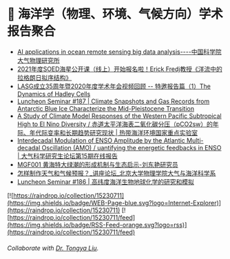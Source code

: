 # 🌊 海洋学（物理、环境、气候方向）学术报告聚合
<!-- BLOG-POST-LIST:START -->
- [AI applications in ocean remote sensing big data analysis----中国科学院大气物理研究所](http://www.iap.cas.cn/gb/xwdt/xshd/202101/t20210108_5854164.html)
- [2021年度SOED海星公开课（线上）开始报名啦！Erick Fredj教授《洋流中的拉格朗日拟序结构》](https://mp.weixin.qq.com/s/q3VrqJq_1zbEQ_2NSpWbdQ)
- [LASG成立35周年暨2020年度学术年会视频回顾 -- 特邀报告篇（1）The Dynamics of Hadley Cells](https://mp.weixin.qq.com/s/aaAjTJXkCVhKiU1ShhTWJQ)
- [Luncheon Seminar #187 | Climate Snapshots and Gas Records from Antarctic Blue Ice Characterize the Mid-Pleistocene Transition](https://mp.weixin.qq.com/s/geZo8zY6Tk-0fLwGAhc9LQ)
- [A Study of Climate Model Responses of the Western Pacific Subtropical High to El Nino Diversity / 赤道太平洋海表二氧化碳分压（pCO2sw）的年际、年代际变率和长期趋势研究现状 | 热带海洋环境国家重点实验室](http://lto.scsio.ac.cn/xwtz/xsbg/202012/t20201230_605400.html)
- [Interdecadal Modulation of ENSO Amplitude by the Atlantic Multi-decadal Oscillation (AMO) / uantifying the energetic feedbacks in ENSO | 大气科学研究生论坛第15期在线报告](https://mp.weixin.qq.com/s/-TKFpOlAmdIBKc0jmZqPLg)
- [MGF001 黄海特大绿潮的形成机制与生态启示-刘东艳研究员](https://www.bilibili.com/video/BV1hf4y1i7vK)
- [怎样制作天气和气候预报？_讲座论坛_北京大学物理学院大气与海洋科学系](https://www.atmos.pku.edu.cn/kxzb/xzbg/dqyhykxlt/124729.htm)
- [Luncheon Seminar #186 | 高纬度海洋生物地球化学的研究和模拟](https://mp.weixin.qq.com/s/2l5pl_9l8f_TTdz-voCyIw)
<!-- BLOG-POST-LIST:END -->

[![https://raindrop.io/collection/15230711](https://img.shields.io/badge/WEB-Page-blue.svg?logo=Internet-Explorer)](https://raindrop.io/collection/15230711) [![https://raindrop.io/collection/15230711/feed](https://img.shields.io/badge/RSS-Feed-orange.svg?logo=rss)](https://raindrop.io/collection/15230711/feed)

###### Collaborate with [Dr. Tongya Liu](https://liutongya.github.io/).
